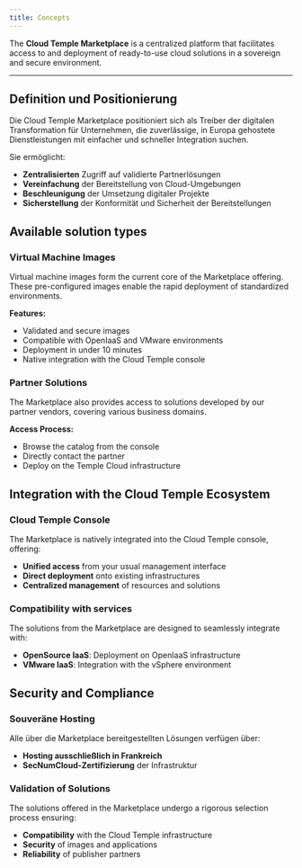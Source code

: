 ```yaml
---
title: Concepts
---
```


The **Cloud Temple Marketplace** is a centralized platform that facilitates access to and deployment of ready-to-use cloud solutions in a sovereign and secure environment.

---

## Definition und Positionierung

Die Cloud Temple Marketplace positioniert sich als Treiber der digitalen Transformation für Unternehmen, die zuverlässige, in Europa gehostete Dienstleistungen mit einfacher und schneller Integration suchen.

Sie ermöglicht:
- **Zentralisierten** Zugriff auf validierte Partnerlösungen
- **Vereinfachung** der Bereitstellung von Cloud-Umgebungen
- **Beschleunigung** der Umsetzung digitaler Projekte
- **Sicherstellung** der Konformität und Sicherheit der Bereitstellungen

## Available solution types

### Virtual Machine Images

Virtual machine images form the current core of the Marketplace offering. These pre-configured images enable the rapid deployment of standardized environments.

**Features:**
- Validated and secure images
- Compatible with OpenIaaS and VMware environments
- Deployment in under 10 minutes
- Native integration with the Cloud Temple console

### Partner Solutions

The Marketplace also provides access to solutions developed by our partner vendors, covering various business domains.

**Access Process:**
- Browse the catalog from the console
- Directly contact the partner
- Deploy on the Temple Cloud infrastructure

## Integration with the Cloud Temple Ecosystem

### Cloud Temple Console

The Marketplace is natively integrated into the Cloud Temple console, offering:
- **Unified access** from your usual management interface
- **Direct deployment** onto existing infrastructures
- **Centralized management** of resources and solutions

### Compatibility with services

The solutions from the Marketplace are designed to seamlessly integrate with:
- **OpenSource IaaS**: Deployment on OpenIaaS infrastructure
- **VMware IaaS**: Integration with the vSphere environment

## Security and Compliance

### Souveräne Hosting

Alle über die Marketplace bereitgestellten Lösungen verfügen über:
- **Hosting ausschließlich in Frankreich**
- **SecNumCloud-Zertifizierung** der Infrastruktur

### Validation of Solutions

The solutions offered in the Marketplace undergo a rigorous selection process ensuring:
- **Compatibility** with the Cloud Temple infrastructure
- **Security** of images and applications
- **Reliability** of publisher partners
